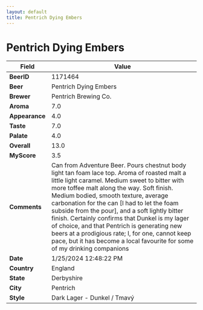 ```yaml
---
layout: default
title: Pentrich Dying Embers
---
```


# Pentrich Dying Embers

| Field         | Value     |
|---------------|-----------|
| **BeerID** | 1171464 |
| **Beer** | Pentrich Dying Embers |
| **Brewer** | Pentrich Brewing Co. |
| **Aroma** | 7.0 |
| **Appearance** | 4.0 |
| **Taste** | 7.0 |
| **Palate** | 4.0 |
| **Overall** | 13.0 |
| **MyScore** | 3.5 |
| **Comments** | Can from Adventure Beer. Pours chestnut body light tan foam lace top. Aroma of roasted malt a little light caramel. Medium sweet to bitter with more toffee malt along the way. Soft finish. Medium bodied, smooth texture, average carbonation for the can [I had to let the foam subside from the pour], and a soft lightly bitter finish. Certainly confirms that Dunkel is my lager of choice, and that Pentrich is generating new beers at a prodigious rate; I, for one, cannot keep pace, but it has become a local favourite for some of my drinking companions |
| **Date** | 1/25/2024 12:48:22 PM |
| **Country** | England |
| **State** | Derbyshire |
| **City** | Pentrich |
| **Style** | Dark Lager - Dunkel / Tmavý |
